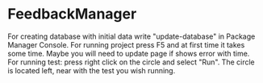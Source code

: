 # FeedbackManager
For creating database with initial data write "update-database" in Package Manager Console.
For running project press F5 and at first time it takes some time. Maybe you will need to update page if shows error with time.
For running test: press right click on the circle and select "Run". The circle is located left, near with the test you wish running.